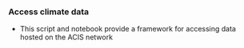 ### Access climate data
* This script and notebook provide a framework for accessing data hosted on the ACIS network
